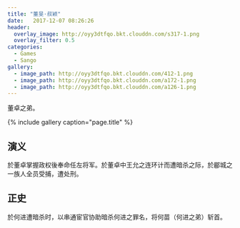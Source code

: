 ```yaml
---
title: "董旻·叔颖"
date:   2017-12-07 08:26:26
header:
  overlay_image: http://oyy3dtfqo.bkt.clouddn.com/s317-1.png
  overlay_filter: 0.5
categories:
  - Games
  - Sango
gallery:
  - image_path: http://oyy3dtfqo.bkt.clouddn.com/412-1.png
  - image_path: http://oyy3dtfqo.bkt.clouddn.com/a172-1.png
  - image_path: http://oyy3dtfqo.bkt.clouddn.com/a126-1.png
---
```


董卓之弟。

{% include gallery caption="page.title" %}

## 演义

於董卓掌握政权後奉命任左将军。於董卓中王允之连环计而遭暗杀之际，於郿城之一族人全员受捕，遭处刑。

## 正史

於何进遭暗杀时，以串通宦官协助暗杀何进之罪名，将何苗（何进之弟）斩首。
